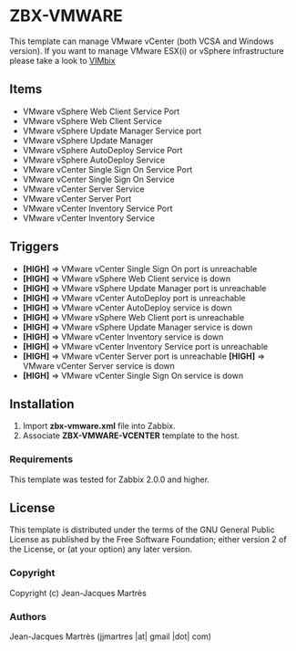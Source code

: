 ZBX-VMWARE
==========

This template can manage VMware vCenter (both VCSA and Windows version). If you want to manage VMware ESX(i) or vSphere infrastructure please take a look to [VIMbix](https://github.com/jjmartres/VIMbix)

Items
-----

  * VMware vSphere Web Client Service Port
  * VMware vSphere Web Client Service
  * VMware vSphere Update Manager Service port
  * VMware vSphere Update Manager
  * VMware vSphere AutoDeploy Service Port
  * VMware vSphere AutoDeploy Service
  * VMware vCenter Single Sign On Service Port
  * VMware vCenter Single Sign On Service
  * VMware vCenter Server Service
  * VMware vCenter Server Port
  * VMware vCenter Inventory Service Port
  * VMware vCenter Inventory Service

Triggers
--------

  * **[HIGH]** => VMware vCenter Single Sign On port is unreachable
  * **[HIGH]** => VMware vSphere Web Client service is down
  * **[HIGH]** => VMware vSphere Update Manager port is unreachable
  * **[HIGH]** => VMware vCenter AutoDeploy port is unreachable
  * **[HIGH]** => VMware vCenter AutoDeploy service is down
  * **[HIGH]** => VMware vSphere Web Client port is unreachable
  * **[HIGH]** => VMware vSphere Update Manager service is down
  * **[HIGH]** => VMware vCenter Inventory service is down
  * **[HIGH]** => VMware vCenter Inventory Service port is unreachable
  * **[HIGH]** => VMware vCenter Server port is unreachable
   **[HIGH]** => VMware vCenter Server service is down
  * **[HIGH]** => VMware vCenter Single Sign On service is down

Installation
------------

1. Import **zbx-vmware.xml** file into Zabbix.
2. Associate **ZBX-VMWARE-VCENTER** template to the host.

### Requirements

This template was tested for Zabbix 2.0.0 and higher.

License
-------

This template is distributed under the terms of the GNU General Public License as published by the Free Software Foundation; either version 2 of the  License, or (at your option) any later version.

### Copyright

  Copyright (c) Jean-Jacques Martrès

### Authors

  Jean-Jacques Martrès
  (jjmartres |at| gmail |dot| com)
